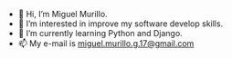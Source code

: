 - 👋 Hi, I’m Miguel Murillo.
- 👀 I’m interested in improve my software develop skills.
- 🌱 I’m currently learning Python and Django.
- 📫 My e-mail is miguel.murillo.g.17@gmail.com

<!---
miguelmurillo17/miguelmurillo17 is a ✨ special ✨ repository because its `README.md` (this file) appears on your GitHub profile.
You can click the Preview link to take a look at your changes.
--->
